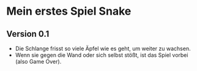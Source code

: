 # Mein erstes Spiel Snake
## Version 0.1

* Die Schlange frisst so viele Äpfel wie es geht, um weiter zu wachsen.
* Wenn sie gegen die Wand oder sich selbst stößt, ist das Spiel vorbei (also Game Over).
